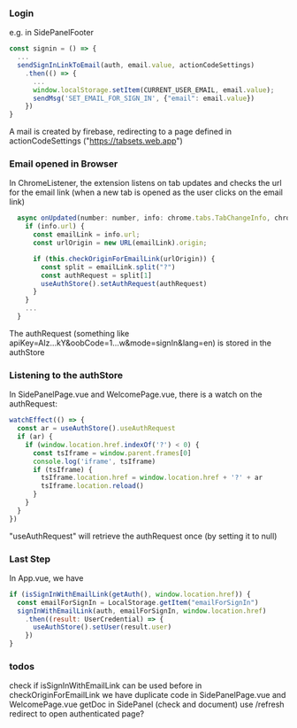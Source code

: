 ### Login

e.g. in SidePanelFooter

```js
const signin = () => {
  ...
  sendSignInLinkToEmail(auth, email.value, actionCodeSettings)
    .then(() => {
      ...
      window.localStorage.setItem(CURRENT_USER_EMAIL, email.value);
      sendMsg('SET_EMAIL_FOR_SIGN_IN', {"email": email.value})
    })
}
```

A mail is created by firebase, redirecting to a page defined in actionCodeSettings ("https://tabsets.web.app")

### Email opened in Browser

In ChromeListener, the extension listens on tab updates and checks the url for the email link (when a new tab is opened as the user clicks on the email link)

```js
  async onUpdated(number: number, info: chrome.tabs.TabChangeInfo, chromeTab: chrome.tabs.Tab) {
    if (info.url) {
      const emailLink = info.url;
      const urlOrigin = new URL(emailLink).origin;

      if (this.checkOriginForEmailLink(urlOrigin)) {
        const split = emailLink.split("?")
        const authRequest = split[1]
        useAuthStore().setAuthRequest(authRequest)
      }
    }
    ...
  }
```

The authRequest (something like apiKey=AIz...kY&oobCode=1...w&mode=signIn&lang=en) is stored in the authStore

### Listening to the authStore

In SidePanelPage.vue and WelcomePage.vue, there is a watch on the authRequest:

```js
watchEffect(() => {
  const ar = useAuthStore().useAuthRequest
  if (ar) {
    if (window.location.href.indexOf('?') < 0) {
      const tsIframe = window.parent.frames[0]
      console.log('iframe', tsIframe)
      if (tsIframe) {
        tsIframe.location.href = window.location.href + '?' + ar
        tsIframe.location.reload()
      }
    }
  }
})
```

"useAuthRequest" will retrieve the authRequest once (by setting it to null)

### Last Step

In App.vue, we have

```js
if (isSignInWithEmailLink(getAuth(), window.location.href)) {
  const emailForSignIn = LocalStorage.getItem("emailForSignIn")
  signInWithEmailLink(auth, emailForSignIn, window.location.href)
    .then((result: UserCredential) => {
      useAuthStore().setUser(result.user)
    })
}

```

### todos

check if isSignInWithEmailLink can be used before in checkOriginForEmailLink
we have duplicate code in SidePanelPage.vue and WelcomePage.vue
getDoc in SidePanel (check and document)
use /refresh redirect to open authenticated page?
